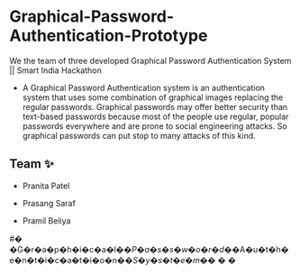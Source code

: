 
# Graphical-Password-Authentication-Prototype

We the team of three developed Graphical Password Authentication System || Smart India Hackathon



- A Graphical Password Authentication system is an authentication system that uses some combination of graphical images replacing the regular passwords. Graphical passwords may offer better security than text-based passwords because most of the people use regular, popular passwords everywhere and are prone to social engineering attacks. So graphical passwords can put stop to many attacks of this kind.





## Team ✨

- Pranita Patel

- Prasang Saraf

- Pramil Beliya







#� �G�r�a�p�h�i�c�a�l�_�P�a�s�s�w�o�r�d�_�A�u�t�h�e�n�t�i�c�a�t�i�o�n�_�S�y�s�t�e�m�_�
�
�

